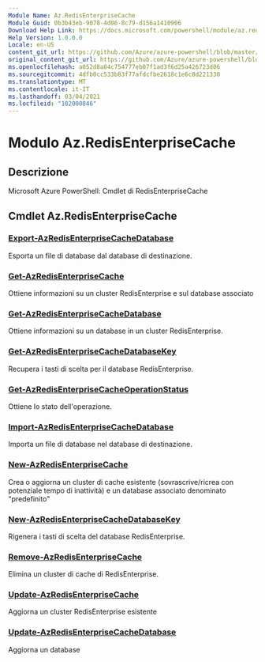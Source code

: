 ```yaml
---
Module Name: Az.RedisEnterpriseCache
Module Guid: 0b3b43eb-9078-4d06-8c79-d156a1410906
Download Help Link: https://docs.microsoft.com/powershell/module/az.redisenterprisecache
Help Version: 1.0.0.0
Locale: en-US
content_git_url: https://github.com/Azure/azure-powershell/blob/master/src/RedisEnterpriseCache/help/Az.RedisEnterpriseCache.md
original_content_git_url: https://github.com/Azure/azure-powershell/blob/master/src/RedisEnterpriseCache/help/Az.RedisEnterpriseCache.md
ms.openlocfilehash: a052d8a84c754777eb07f1ad3f6d25a426723d06
ms.sourcegitcommit: 4dfb0cc533b83f77afdcfbe2618c1e6c8d221330
ms.translationtype: MT
ms.contentlocale: it-IT
ms.lasthandoff: 03/04/2021
ms.locfileid: "102000846"
---
```

# Modulo Az.RedisEnterpriseCache
## Descrizione
Microsoft Azure PowerShell: Cmdlet di RedisEnterpriseCache

## Cmdlet Az.RedisEnterpriseCache
### [Export-AzRedisEnterpriseCacheDatabase](Export-AzRedisEnterpriseCacheDatabase.md)
Esporta un file di database dal database di destinazione.

### [Get-AzRedisEnterpriseCache](Get-AzRedisEnterpriseCache.md)
Ottiene informazioni su un cluster RedisEnterprise e sul database associato

### [Get-AzRedisEnterpriseCacheDatabase](Get-AzRedisEnterpriseCacheDatabase.md)
Ottiene informazioni su un database in un cluster RedisEnterprise.

### [Get-AzRedisEnterpriseCacheDatabaseKey](Get-AzRedisEnterpriseCacheDatabaseKey.md)
Recupera i tasti di scelta per il database RedisEnterprise.

### [Get-AzRedisEnterpriseCacheOperationStatus](Get-AzRedisEnterpriseCacheOperationStatus.md)
Ottiene lo stato dell'operazione.

### [Import-AzRedisEnterpriseCacheDatabase](Import-AzRedisEnterpriseCacheDatabase.md)
Importa un file di database nel database di destinazione.

### [New-AzRedisEnterpriseCache](New-AzRedisEnterpriseCache.md)
Crea o aggiorna un cluster di cache esistente (sovrascrive/ricrea con potenziale tempo di inattività) e un database associato denominato "predefinito"

### [New-AzRedisEnterpriseCacheDatabaseKey](New-AzRedisEnterpriseCacheDatabaseKey.md)
Rigenera i tasti di scelta del database RedisEnterprise.

### [Remove-AzRedisEnterpriseCache](Remove-AzRedisEnterpriseCache.md)
Elimina un cluster di cache di RedisEnterprise.

### [Update-AzRedisEnterpriseCache](Update-AzRedisEnterpriseCache.md)
Aggiorna un cluster RedisEnterprise esistente

### [Update-AzRedisEnterpriseCacheDatabase](Update-AzRedisEnterpriseCacheDatabase.md)
Aggiorna un database

